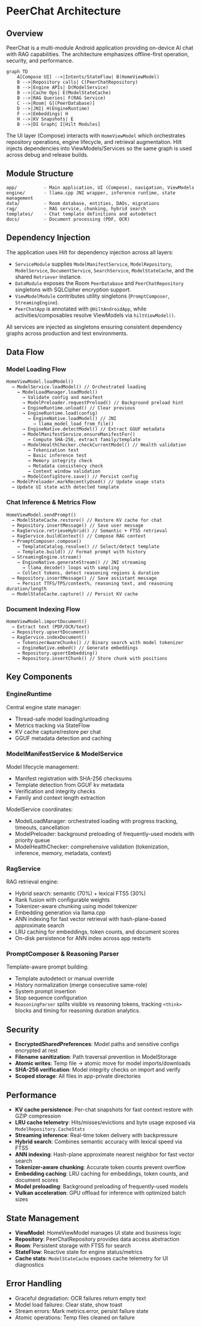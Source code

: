 # PeerChat Architecture

## Overview

PeerChat is a multi-module Android application providing on-device AI chat with RAG capabilities. The architecture emphasizes offline-first operation, security, and performance.

```mermaid
graph TD
    A[Compose UI] -->|Intents/StateFlow| B(HomeViewModel)
    B -->|Repository calls| C(PeerChatRepository)
    B -->|Engine APIs| D(ModelService)
    B -->|Cache Ops| E(ModelStateCache)
    B -->|RAG Queries| F(RAG Service)
    C -->|Room| G[(PeerDatabase)]
    D -->|JNI| H(EngineRuntime)
    F -->|Embeddings| H
    H -->|KV Snapshots| E
    B -->|DI Graph| I[Hilt Modules]
```

The UI layer (Compose) interacts with `HomeViewModel` which orchestrates repository operations, engine lifecycle, and retrieval augmentation. Hilt injects dependencies into ViewModels/Services so the same graph is used across debug and release builds.

## Module Structure

```
app/          - Main application, UI (Compose), navigation, ViewModels
engine/       - llama.cpp JNI wrapper, inference runtime, state management
data/         - Room database, entities, DAOs, migrations
rag/          - RAG service, chunking, hybrid search
templates/    - Chat template definitions and autodetect
docs/         - Document processing (PDF, OCR)
```


## Dependency Injection

The application uses Hilt for dependency injection across all layers:

- `ServiceModule` supplies `ModelManifestService`, `ModelRepository`, `ModelService`, `DocumentService`, `SearchService`, `ModelStateCache`, and the shared `Retriever` instance.
- `DataModule` exposes the Room `PeerDatabase` and `PeerChatRepository` singletons with SQLCipher encryption support.
- `ViewModelModule` contributes utility singletons (`PromptComposer`, `StreamingEngine`).
- `PeerChatApp` is annotated with `@HiltAndroidApp`, while activities/composables resolve ViewModels via `hiltViewModel()`.

All services are injected as singletons ensuring consistent dependency graphs across production and test environments.

## Data Flow

### Model Loading Flow

```
HomeViewModel.loadModel()
  → ModelService.loadModel() // Orchestrated loading
    → ModelLoadManager.loadModel()
      → Validate config and manifest
      → ModelPreloader.requestPreload() // Background preload hint
      → EngineRuntime.unload() // Clear previous
      → EngineRuntime.load(config)
        → EngineNative.loadModel() // JNI
          → llama_model_load_from_file()
      → EngineNative.detectModel() // Extract GGUF metadata
      → ModelManifestService.ensureManifestFor()
        → Compute SHA-256, extract family/template
      → ModelHealthChecker.checkCurrentModel() // Health validation
        → Tokenization test
        → Basic inference test
        → Memory integrity check
        → Metadata consistency check
        → Context window validation
      → ModelConfigStore.save() // Persist config
  → ModelPreloader.markRecentlyUsed() // Update usage stats
  → Update UI state with detected template
```

### Chat Inference & Metrics Flow

```
HomeViewModel.sendPrompt()
  → ModelStateCache.restore() // Restore KV cache for chat
  → Repository.insertMessage() // Save user message
  → RagService.retrieveHybrid() // Semantic + FTS5 retrieval
  → RagService.buildContext() // Compose RAG context
  → PromptComposer.compose()
    → TemplateCatalog.resolve() // Select/detect template
    → Template.build() // Format prompt with history
  → StreamingEngine.stream()
    → EngineNative.generateStream() // JNI streaming
      → llama_decode() loops with sampling
    → Collect tokens, detect reasoning regions & duration
  → Repository.insertMessage() // Save assistant message
    → Persist TTFS/TPS/context%, reasoning text, and reasoning duration/length
  → ModelStateCache.capture() // Persist KV cache
```

### Document Indexing Flow

```
HomeViewModel.importDocument()
  → Extract text (PDF/OCR/text)
  → Repository.upsertDocument()
  → RagService.indexDocument()
    → TokenizerAwareChunks() // Binary search with model tokenizer
    → EngineNative.embed() // Generate embeddings
    → Repository.upsertEmbedding()
    → Repository.insertChunk() // Store chunk with positions
```

## Key Components

### EngineRuntime

Central engine state manager:
- Thread-safe model loading/unloading
- Metrics tracking via StateFlow
- KV cache capture/restore per chat
- GGUF metadata detection and caching

### ModelManifestService & ModelService

Model lifecycle management:
- Manifest registration with SHA-256 checksums
- Template detection from GGUF kv metadata
- Verification and integrity checks
- Family and context length extraction

ModelService coordinates:
- ModelLoadManager: orchestrated loading with progress tracking, timeouts, cancellation
- ModelPreloader: background preloading of frequently-used models with priority queue
- ModelHealthChecker: comprehensive validation (tokenization, inference, memory, metadata, context)

### RagService

RAG retrieval engine:
- Hybrid search: semantic (70%) + lexical FTS5 (30%)
- Rank fusion with configurable weights
- Tokenizer-aware chunking using model tokenizer
- Embedding generation via llama.cpp
- ANN indexing for fast vector retrieval with hash-plane-based approximate search
- LRU caching for embeddings, token counts, and document scores
- On-disk persistence for ANN index across app restarts

### PromptComposer & Reasoning Parser

Template-aware prompt building:
- Template autodetect or manual override
- History normalization (merge consecutive same-role)
- System prompt insertion
- Stop sequence configuration
- `ReasoningParser` splits visible vs reasoning tokens, tracking `<think>` blocks and timing for reasoning duration analytics.

## Security

- **EncryptedSharedPreferences**: Model paths and sensitive configs encrypted at rest
- **Filename sanitization**: Path traversal prevention in ModelStorage
- **Atomic writes**: Temp file → atomic move for model imports/downloads
- **SHA-256 verification**: Model integrity checks on import and verify
- **Scoped storage**: All files in app-private directories

## Performance

- **KV cache persistence**: Per-chat snapshots for fast context restore with GZIP compression
- **LRU cache telemetry**: Hits/misses/evictions and byte usage exposed via `ModelRepository.CacheStats`
- **Streaming inference**: Real-time token delivery with backpressure
- **Hybrid search**: Combines semantic accuracy with lexical speed via FTS5
- **ANN indexing**: Hash-plane approximate nearest neighbor for fast vector search
- **Tokenizer-aware chunking**: Accurate token counts prevent overflow
- **Embedding caching**: LRU caching for embeddings, token counts, and document scores
- **Model preloading**: Background preloading of frequently-used models
- **Vulkan acceleration**: GPU offload for inference with optimized batch sizes

## State Management

- **ViewModel**: HomeViewModel manages UI state and business logic
- **Repository**: PeerChatRepository provides data access abstraction
- **Room**: Persistent storage with FTS5 for search
- **StateFlow**: Reactive state for engine status/metrics
- **Cache stats**: `ModelStateCache` exposes cache telemetry for UI diagnostics

## Error Handling

- Graceful degradation: OCR failures return empty text
- Model load failures: Clear state, show toast
- Stream errors: Mark metrics.error, persist failure state
- Atomic operations: Temp files cleaned on failure
